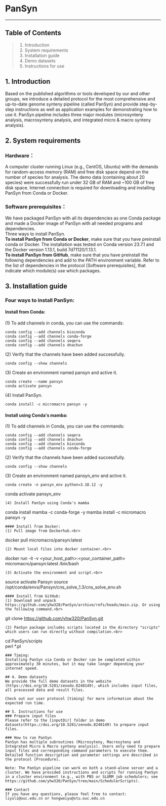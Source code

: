 # PanSyn

--------------------------
Table of Contents
--------------------------
> 1. Introduction
> 2. System requirements
> 3. Installation guide
> 4. Demo datasets
> 5. Instructions for use


## 1. Introduction
Based on the published algorithms or tools developed by our and other groups, we introduce a detailed protocol for the most comprehensive and up-to-date genome synteny pipeline (called PanSyn) and provide step-by-step instructions as well as application examples for demonstrating how to use it. PanSyn pipeline includes three major modules (microsynteny analysis, macrosynteny analysis, and integrated micro & macro synteny analysis). 


## 2. System requirements
### Hardware：
A computer cluster running Linux (e.g., CentOS, Ubuntu) with the demands for random-access memory (RAM) and free disk space depend on the number of species for analysis. The demo data (containing about 20 species) were successfully run under 32 GB of RAM and ~100 GB of free disk space. Internet connection is required for downloading and installing PanSyn from Conda or Docker.

### Software prerequisites：
We have packaged PanSyn with all its dependencies as one Conda package and made a Docker image of PanSyn with all needed programs and dependencies.<br>Three ways to install PanSyn.<br>**To install PanSyn from Conda or Docker**, make sure that you have preinstall conda or Docker. The installation was tested on Conda version 23.7.1 and the Docker version 1.13.1, build 7d71120/1.13.1.<br>**To install PanSyn from GitHub**, make sure that you have preinstall the following dependencies and add to the PATH environment variable. Refer to the list of dependencies in the protocol [Software prerequisites], that indicate which module(s) use which packages.


## 3. Installation guide
### Four ways to install PanSyn:
#### Install from Conda:
(1) To add channels in conda, you can use the commands:<br>
```
conda config --add channels bioconda
conda config --add channels conda-forge  
conda config --add channels seqera  
conda config --add channels dnachun  
```
 
(2) Verify that the channels have been added successfully.<br>
```
conda config --show channels  
```
(3) Create an environment named pansyn and active it.<br>
```
conda create --name pansyn  
conda activate pansyn  
```
(4) Install PanSyn.<br>
```
conda install -c micromacro pansyn -y  
```
#### Install using Conda's mamba:
(1) To add channels in Conda, you can use the commands:
```
conda config --add channels seqera
conda config --add channels dnachun
conda config --add channels bioconda
conda config --add channels conda-forge
```
(2)	Verify that the channels have been added successfully.
```
conda config --show channels
```
(3)	Create an environment named pansyn_env and active it.
```
conda create -n pansyn_env python=3.10.12 -y
```
conda activate pansyn_env
```
(4)	Install PanSyn using Conda's mamba
```
conda install mamba -c conda-forge -y 
mamba install -c micromacro pansyn -y
```
#### Install from Docker:
(1) Pull image from Dockerhub.<br>
```
docker pull micromacro/pansyn:latest
```
(2) Mount local files into docker container.<br>
```
docker run -it -v <your_host_path>:<your_container_path> micromacro/pansyn:latest /bin/bash
```
(3) Activate the environment and script.<br>
```
source activate Pansyn
source /opt/conda/envs/Pansyn/cns_solve_1.3/cns_solve_env.sh
```
#### Install from GitHub:
(1) Download and unpack https://github.com/yhw320/PanSyn/archive/refs/heads/main.zip. Or using the following command.<br>
```
git clone https://github.com/yhw320/PanSyn.git  
```
(2) PanSyn package includes scripts located in the directory "scripts" which users can run directly without compilation.<br>
```
cd PanSyn/scripts  
perl *.pl
```
### Timing: 
Installing PanSyn via Conda or Docker can be completed within approximately 30 minutes, but it may take longer depending your internet speed.

## 4. Demo datasets
We provide the full demo datasets in the website (https://doi.org/10.5281/zenodo.8248149), which includes input files, all processed data and result files.

Check out our user protocol [timing] for more information about the expected run time.

## 5. Instructions for use
### Prepare input files
Please refer to the [inputDir] folder in demo datasets(https://doi.org/10.5281/zenodo.8248149) to prepare input files.

### How to run PanSyn
PanSyn has multiple subroutines (Microsyteny, Macrosyteny and Integrated Micro & Macro synteny analysis). Users only need to prepare input files and corresponding command parameters to execute them. 
Detailed function description and parameter settings are described in the protocol [Procedure]. 

Note: The PanSyn pipeline can work on both a stand-alone server and a cluster. We have provided instructions and scripts for running PanSyn in a cluster environment (e.g., with PBS or SLURM job schedulers; see https://github.com/yhw320/PanSyn/tree/main/SchedulerScripts).

### Contact
If you have any questions, please feel free to contact: liyuli@ouc.edu.cn or hongweiyu@stu.ouc.edu.cn
